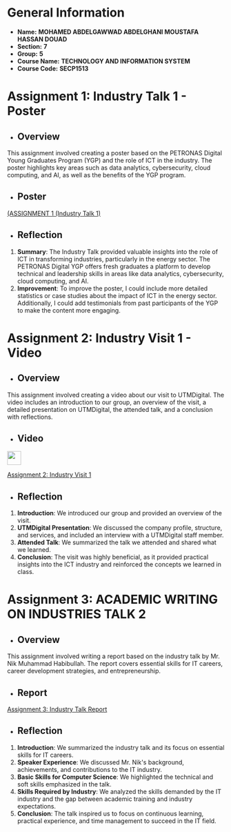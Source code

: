 # General Information
- **Name:** **MOHAMED ABDELGAWWAD ABDELGHANI MOUSTAFA HASSAN DOUAD**
- **Section:** **7**
- **Group:** **5**
- **Course Name:** **TECHNOLOGY AND INFORMATION SYSTEM**
- **Course Code:** **SECP1513**

# Assignment 1: Industry Talk 1 - Poster

- ## Overview
This assignment involved creating a poster based on the PETRONAS Digital Young Graduates Program (YGP) and the role of ICT in the industry. The poster highlights key areas such as data analytics, cybersecurity, cloud computing, and AI, as well as the benefits of the YGP program.

- ## Poster
[(ASSIGNMENT 1 (Industry Talk 1)](https://github.com/MoAbdo122004/TIS/blob/97e967bb1c1815b9d98e53dce050bad30f39c374/ASSIGNMENT%201%20(Industry%20Talk%201)%20.pdf)
- ## Reflection
1. **Summary**: The Industry Talk provided valuable insights into the role of ICT in transforming industries, particularly in the energy sector. The PETRONAS Digital YGP offers fresh graduates a platform to develop technical and leadership skills in areas like data analytics, cybersecurity, cloud computing, and AI.
2. **Improvement**: To improve the poster, I could include more detailed statistics or case studies about the impact of ICT in the energy sector. Additionally, I could add testimonials from past participants of the YGP to make the content more engaging.



# Assignment 2: Industry Visit 1 - Video

- ## Overview
This assignment involved creating a video about our visit to UTMDigital. The video includes an introduction to our group, an overview of the visit, a detailed presentation on UTMDigital, the attended talk, and a conclusion with reflections.

- ## Video
[<p align="left"> <a href="https://youtu.be/PaKAiLU_Kic" target="_blank" rel="noreferrer"> <picture> <source media="(prefers-color-scheme: dark)" srcset="https://raw.githubusercontent.com/danielcranney/readme-generator/main/public/icons/socials/youtube-dark.svg" /> <source media="(prefers-color-scheme: light)" srcset="https://raw.githubusercontent.com/danielcranney/readme-generator/main/public/icons/socials/youtube.svg" /> <img src="https://raw.githubusercontent.com/danielcranney/readme-generator/main/public/icons/socials/youtube.svg" width="32" height="32" /> </picture> </a></p>](https://youtu.be/PaKAiLU_Kic)

[Assignment 2: Industry Visit 1](https://github.com/MoAbdo122004/TIS/blob/d99ab942ad73f89653c000db6bc02f6bfba47a41/ASSIGNMENT%202%20(VIDEO)%20-%20Industrial%20visit%201.md)

- ## Reflection
1. **Introduction**: We introduced our group and provided an overview of the visit.
2. **UTMDigital Presentation**: We discussed the company profile, structure, and services, and included an interview with a UTMDigital staff member.
3. **Attended Talk**: We summarized the talk we attended and shared what we learned.
4. **Conclusion**: The visit was highly beneficial, as it provided practical insights into the ICT industry and reinforced the concepts we learned in class.



# Assignment 3:  ACADEMIC WRITING ON INDUSTRIES TALK 2

- ## Overview
This assignment involved writing a report based on the industry talk by Mr. Nik Muhammad Habibullah. The report covers essential skills for IT careers, career development strategies, and entrepreneurship.

- ## Report
[Assignment 3: Industry Talk Report](https://github.com/MoAbdo122004/TIS/blob/d7e1670dfdd7b7a3cee76167451fe5b58cdd4bd7/ASSIGNMENT%203%20-%20INDUSTRIAL%20TALK%202%20(Academic%20Writing)%20.pdf) 

- ## Reflection
1. **Introduction**: We summarized the industry talk and its focus on essential skills for IT careers.
2. **Speaker Experience**: We discussed Mr. Nik's background, achievements, and contributions to the IT industry.
3. **Basic Skills for Computer Science**: We highlighted the technical and soft skills emphasized in the talk.
4. **Skills Required by Industry**: We analyzed the skills demanded by the IT industry and the gap between academic training and industry expectations.
5. **Conclusion**: The talk inspired us to focus on continuous learning, practical experience, and time management to succeed in the IT field.

